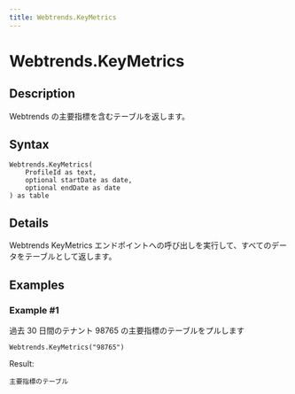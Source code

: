 ```yaml
---
title: Webtrends.KeyMetrics
---
```


# Webtrends.KeyMetrics


## Description

Webtrends の主要指標を含むテーブルを返します。


## Syntax

```powerquery
Webtrends.KeyMetrics(
    ProfileId as text,
    optional startDate as date,
    optional endDate as date
) as table
```


## Details

Webtrends KeyMetrics エンドポイントへの呼び出しを実行して、すべてのデータをテーブルとして返します。


## Examples

### Example #1 
過去 30 日間のテナント 98765 の主要指標のテーブルをプルします
```powerquery
Webtrends.KeyMetrics("98765")
```

Result: 
```powerquery
主要指標のテーブル
```



